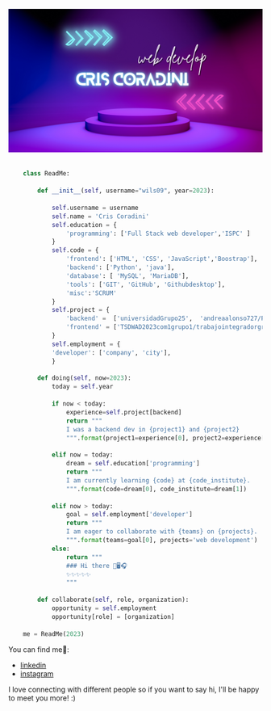 ![marcado 1](/img/banner%20github.png)


```python

    class ReadMe:

        def __init__(self, username="wils09", year=2023):
        
            self.username = username
            self.name = 'Cris Coradini'
            self.education = { 
                'programming': ['Full Stack web developer','ISPC' ]
            }
            self.code = {
                'frontend': ['HTML', 'CSS', 'JavaScript','Boostrap'],
                'backend': ['Python', 'java'],
                'database': [ 'MySQL', 'MariaDB'],
                'tools': ['GIT', 'GitHub', 'Githubdesktop'],
                'misc':'SCRUM'
            }
            self.project = {
                'backend' =  ['universidadGrupo25',  'andreaalonso727/ProveMaxGpo25'],
                'frontend' = ['TSDWAD2023com1grupo1/trabajointegradorgrup1']
            }
            self.employment = {
            'developer': ['company', 'city'],
            }

        def doing(self, now=2023):
            today = self.year

            if now < today:
                experience=self.project[backend]
                return """
                I was a backend dev in {project1} and {project2}
                """.format(project1=experience[0], project2=experience[1])

            elif now = today:
                dream = self.education['programming']
                return """
                I am currently learning {code} at {code_institute}.
                """.format(code=dream[0], code_institute=dream[1])

            elif now > today:
                goal = self.employment['developer']
                return """
                I am eager to collaborate with {teams} on {projects}.
                """.format(teams=goal[0], projects='web development')
            else:
                return """
                ### Hi there 👋🖥️🎧
                ✨✨✨✨✨
                """
        
        def collaborate(self, role, organization):
            opportunity = self.employment
            opportunity[role] = [organization]

    me = ReadMe(2023)    
```
You can find me📡:
- [linkedin](http://www.linkedin.com/in/criscoradiniprogramacion)
- [instagram](https://instagram.com/wilsoncris09)

 I love connecting with different people so if you want to say hi, I'll be happy to meet you more! :)
<!--


**wils09/wils09** is a  _special_ ✨ repository because its `README.md` (this file) appears on your GitHub profile.

Here are some ideas to get you started:

- 🔭 I’m currently working on ...
- 🌱 I’m currently learning ...
- 👯 I’m looking to collaborate on ...
- 🤔 I’m looking for help with ...
- 💬 Ask me about ...
- 📫 How to reach me: ...
- 😄 Pronouns: ...
- ⚡ Fun fact: ...
-->
